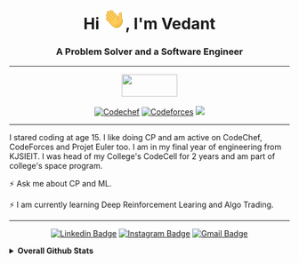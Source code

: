 

<h1 align="center">Hi <img src="https://raw.githubusercontent.com/ABSphreak/ABSphreak/master/gifs/Hi.gif" width="40px" />, I'm Vedant</h1>
<h3 align="center">A Problem Solver and a Software Engineer </h3>

-----




<div align="center">
   <img  src="https://projecteuler.net/profile/vedantk07.png"  width="100" height="40" />
</div>
<div align="center">

[![Codechef](https://cp-logo.vercel.app/codechef/vedant_k07)](https://www.codechef.com/users/vedant_k07)
[![Codeforces](https://cp-logo.vercel.app/codeforces/vedant.kokate)](https://codeforces.com/profile/vedant.kokate)
<a href="https://www.hackerrank.com/vedant_kokat07"><img height=20 src="https://img.shields.io/badge/-Hackerrank-2EC866?style=for-the-badge&logo=HackerRank&logoColor=white" /></a>
</div>

----
I stared coding at age 15. I like doing CP and am active on CodeChef, CodeForces and Projet Euler too. I am  in my final year of engineering from KJSIEIT. I was head of my College's CodeCell for 2 years and am part of college's space program.

⚡ Ask me about CP and ML.

⚡ I am currently learning Deep Reinforcement Learing and Algo Trading.

-----
<div align="center">
  
[![Linkedin Badge](https://img.shields.io/badge/-Linkedin-blue?style=flat&logo=Linkedin&logoColor=white&link=https://www.linkedin.com/in/vedant-kokate-723030182/)](https://www.linkedin.com/in/vedant-kokate-723030182/)
[![Instagram Badge](https://img.shields.io/badge/-Instagram-purple?style=flat&logo=instagram&logoColor=white&link=https://instagram.com/theteacoder/)](https://instagram.com/theteacoder)
[![Gmail Badge](https://img.shields.io/badge/-Email_id-c14438?style=flat&logo=Gmail&logoColor=white&link=mailto:vedant.kokate@somaiya.edu)](mailto:vedant.kokate@somaiya.ed)

</div>

<details>
  <summary><b>Overall Github Stats</b></summary>
  <a href="https://github.com/vedantkokate07/"><img align="center" title="Parth Maniar's Github Stats" alt="Divy's Github Stats" src="https://github-readme-stats.vercel.app/api?username=vedantkokate07&count_private=true&show_icons=true" /></a>

</details>


  

 




<!-- ![](https://komarev.com/ghpvc/?username=rishabhrao&style=flat&color=828bed) -->

<!-- [![Twitter Badge](https://img.shields.io/badge/-@theteacoder-1ca0f1?style=flat&labelColor=1ca0f1&logo=twitter&logoColor=white&link=https://twitter.com/theteacoder)](https://twitter.com/theteacoder) -->

<!-- [![Website](https://img.shields.io/website?label=rishabhrao.codes&style=for-the-badge&url=https%3A%2F%2Frishabhrao.codes)](https://rishabhrao.codes) -->